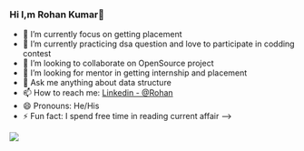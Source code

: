 ### Hi  I,m Rohan Kumar👋



- 🔭 I’m currently focus on getting placement
- 🌱 I’m currently practicing dsa question and love to participate in codding contest
- 👯 I’m looking to collaborate on OpenSource project
- 🤔 I’m looking for mentor in getting internship and placement
- 💬 Ask me anything about data structure 
- 📫 How to reach me: [Linkedin - @Rohan](https://www.linkedin.com/in/rohan-kumar-465218227/)
- 😄 Pronouns: He/His
- ⚡ Fun fact: I spend free time in reading current affair
-->

<img src="https://github-readme-stats.vercel.app/api?username=cor1234&&show_icons=true&title_color=ffffff&icon_color=bb2acf&text_color=daf7dc&bg_color=151515">

